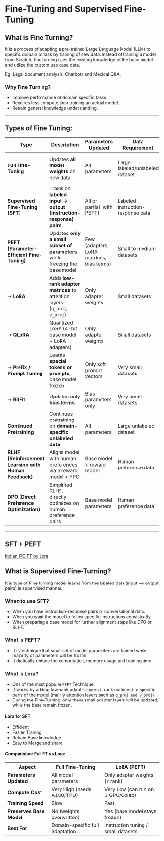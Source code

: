 # Fine-Tuning and Supervised Fine-Tuning

## What is Fine Turning?

It is a process of adapting a pre-trained Large Language Model (LLM) to specific domain or task by training of new data.
Instead of training a model from Scratch, fine turning uses the existing knowledge of the base model and utilize the custom use case data.

Eg: Legal document analysis, Chatbots and Medical Q&A.

### Why Fine Turning?

- Improve performance of domain specific tasks.
- Requires less compute than training an actual model.
- Retrain general knowledge understanding.

---

## Types of Fine Tuning:

| **Type**                                              | **Description**                                                             | **Parameters Updated**                    | **Data Requirement**              | **Best For**                                          |
| ----------------------------------------------------- | --------------------------------------------------------------------------- | ----------------------------------------- | --------------------------------- | ----------------------------------------------------- |
| **Full Fine-Tuning**                                  | Updates **all model weights** on new data                                   | All parameters                            | Large labeled/unlabeled dataset   | Domain specialization, when high compute is available |
| **Supervised Fine-Tuning (SFT)**                      | Trains on **labeled input → output (instruction-response) pairs**           | All or partial (with PEFT)                | Labeled instruction-response data | Instruction following, Q\&A, chatbots                 |
| **PEFT (Parameter-Efficient Fine-Tuning)**            | Updates **only a small subset of parameters** while freezing the base model | Few (adapters, LoRA matrices, bias terms) | Small to medium datasets          | Resource-efficient fine-tuning                        |
| ➝ **LoRA**                                            | Adds **low-rank adapter matrices** to attention layers (`q_proj`, `v_proj`) | Only adapter weights                      | Small datasets                    | Instruction tuning on limited GPUs                    |
| ➝ **QLoRA**                                           | Quantized LoRA (4-bit base model + LoRA adapters)                           | Only adapter weights                      | Small datasets                    | Large LLM fine-tuning on single GPU                   |
| ➝ **Prefix / Prompt Tuning**                          | Learns **special tokens or prompts**, base model frozen                     | Only soft prompt vectors                  | Very small datasets               | Few-shot learning, quick adaptations                  |
| ➝ **BitFit**                                          | Updates only **bias terms**                                                 | Bias parameters only                      | Very small datasets               | Extremely lightweight fine-tuning                     |
| **Continued Pretraining**                             | Continues pretraining on **domain-specific unlabeled data**                 | All parameters                            | Large unlabeled dataset           | Domain adaptation before fine-tuning                  |
| **RLHF (Reinforcement Learning with Human Feedback)** | Aligns model with human preferences via a reward model + PPO                | Base model + reward model                 | Human preference data             | Human-aligned chatbots (e.g., ChatGPT)                |
| **DPO (Direct Preference Optimization)**              | Simplified RLHF, directly optimizes on human preference pairs               | Base model parameters                     | Human preference data             | Chatbot alignment with less complexity                |


---
## SFT + PEFT

[Indian IPC FT by Lora](https://github.com/Mohankrish08/Learn-FineTurning/blob/main/Supervised%20FineTurning/PEFT/Lora/Indian_IPC_FT.ipynb)


## What is Supervised Fine-Turning?

It is type of Fine turning model learns from the labeled data (input --> output pairs) in supervised manner.

### When to use SFT?

- When you have instruction-response pairs or conversational data.
- When you want the model to follow specific instructions consistently.
- When preparing a base model for further alignment steps like DPO or RLHF.

### What is PEFT?

- It is technique that small set of model parameters are trained while majority of parameters will be frozon.
- It dratically reduce the computation, memory usage and training time.

### What is Lora?

- One of the most popular `PEFT` Technique. 
- It works by adding low-rank adapter layers (r rank matrices) to specific parts of the model (mainly attention layers such as `q_proj and v_proj`)
- During the Fine-Turning, only these small adapter layers will be updated, while the base remain frozen.

#### Lora for SFT

- Efficient
- Faster Traning
- Retrain Base knowledge
- Easy to Merge and share

#### Comparision: Full FT vs Lora:

| Aspect                   | Full Fine-Tuning                | LoRA (PEFT)                         |
| ------------------------ | ------------------------------- | ----------------------------------- |
| **Parameters Updated**   | All model parameters            | Only adapter weights (`r` rank)     |
| **Compute Cost**         | Very High (needs A100/TPU)      | Very Low (can run on 1 GPU/Colab)   |
| **Training Speed**       | Slow                            | Fast                                |
| **Preserves Base Model** | No (weights overwritten)        | Yes (base model stays frozen)       |
| **Best For**             | Domain-specific full adaptation | Instruction tuning / small datasets |
